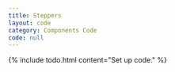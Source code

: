 ```yaml
---
title: Steppers
layout: code
category: Components Code
code: null
---
```


{% include todo.html content="Set up code." %}
